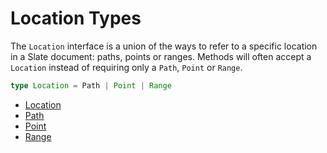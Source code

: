 # Location Types

The `Location` interface is a union of the ways to refer to a specific location in a Slate document: paths, points or ranges. Methods will often accept a `Location` instead of requiring only a `Path`, `Point` or `Range`.

```typescript
type Location = Path | Point | Range
```

- [Location](./api/location.md)
- [Path](./api/path.md)
- [Point](./api/point.md)
- [Range](./api/range.md)
